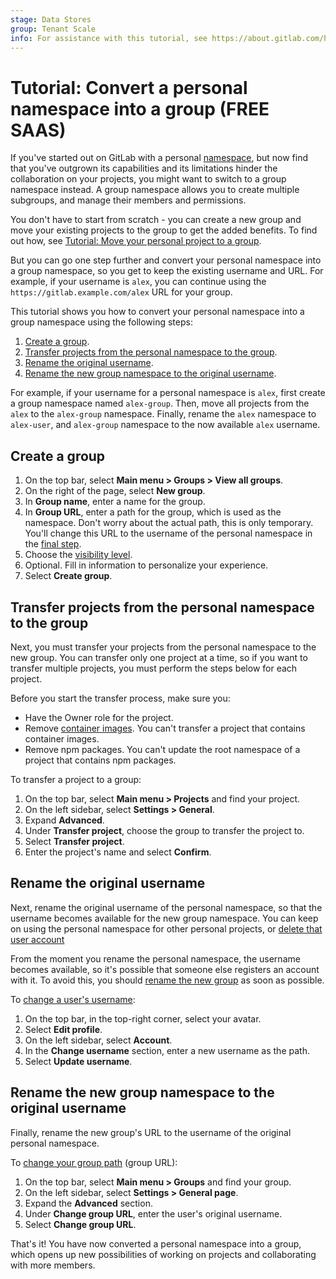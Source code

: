 ```yaml
---
stage: Data Stores
group: Tenant Scale
info: For assistance with this tutorial, see https://about.gitlab.com/handbook/product/ux/technical-writing/#assignments-to-other-projects-and-subjects.
---
```


# Tutorial: Convert a personal namespace into a group **(FREE SAAS)**

If you've started out on GitLab with a personal [namespace](../../user/namespace/index.md), but now find
that you've outgrown its capabilities and its limitations hinder the collaboration on your projects,
you might want to switch to a group namespace instead.
A group namespace allows you to create multiple subgroups, and manage their members and permissions.

You don't have to start from scratch - you can create a new group
and move your existing projects to the group to get the added benefits.
To find out how, see [Tutorial: Move your personal project to a group](../move_personal_project_to_group/index.md).

But you can go one step further and convert your personal namespace into a group namespace,
so you get to keep the existing username and URL. For example, if your username is `alex`,
you can continue using the `https://gitlab.example.com/alex` URL for your group.

This tutorial shows you how to convert your personal namespace into a group namespace
using the following steps:

1. [Create a group](#create-a-group).
1. [Transfer projects from the personal namespace to the group](#transfer-projects-from-the-personal-namespace-to-the-group).
1. [Rename the original username](#rename-the-original-username).
1. [Rename the new group namespace to the original username](#rename-the-new-group-namespace-to-the-original-username).

For example, if your username for a personal namespace is `alex`, first create a group namespace named `alex-group`.
Then, move all projects from the `alex` to the `alex-group` namespace. Finally,
rename the `alex` namespace to `alex-user`, and `alex-group` namespace to the now available `alex` username.

## Create a group

1. On the top bar, select **Main menu > Groups > View all groups**.
1. On the right of the page, select **New group**.
1. In **Group name**, enter a name for the group.
1. In **Group URL**, enter a path for the group, which is used as the namespace.
   Don't worry about the actual path, this is only temporary. You'll change this URL to the username of the personal namespace in the [final step](#rename-the-new-group-namespace-to-the-original-username).
1. Choose the [visibility level](../../user/public_access.md).
1. Optional. Fill in information to personalize your experience.
1. Select **Create group**.

## Transfer projects from the personal namespace to the group

Next, you must transfer your projects from the personal namespace to the new group.
You can transfer only one project at a time, so if you want to transfer multiple projects,
you must perform the steps below for each project.

Before you start the transfer process, make sure you:

- Have the Owner role for the project.
- Remove [container images](../../user/packages/container_registry/index.md#move-or-rename-container-registry-repositories).
  You can't transfer a project that contains container images.
- Remove npm packages. You can't update the root namespace of a project that contains npm packages.

To transfer a project to a group:

1. On the top bar, select **Main menu > Projects** and find your project.
1. On the left sidebar, select **Settings > General**.
1. Expand **Advanced**.
1. Under **Transfer project**, choose the group to transfer the project to.
1. Select **Transfer project**.
1. Enter the project's name and select **Confirm**.

## Rename the original username

Next, rename the original username of the personal namespace, so that the username becomes available for the new group namespace.
You can keep on using the personal namespace for other personal projects, or [delete that user account](../../user/profile/account/delete_account.md)

From the moment you rename the personal namespace, the username becomes available, so it's possible that someone else registers an account with it. To avoid this, you should [rename the new group](#rename-the-new-group-namespace-to-the-original-username) as soon as possible.

To [change a user's username](../../user/profile/index.md#change-your-username):

1. On the top bar, in the top-right corner, select your avatar.
1. Select **Edit profile**.
1. On the left sidebar, select **Account**.
1. In the **Change username** section, enter a new username as the path.
1. Select **Update username**.

## Rename the new group namespace to the original username

Finally, rename the new group's URL to the username of the original personal namespace.

To [change your group path](../../user/group/manage.md#change-a-groups-path) (group URL):

1. On the top bar, select **Main menu > Groups** and find your group.
1. On the left sidebar, select **Settings > General page**.
1. Expand the **Advanced** section.
1. Under **Change group URL**, enter the user's original username.
1. Select **Change group URL**.

That's it! You have now converted a personal namespace into a group, which opens up new possibilities of
working on projects and collaborating with more members.
